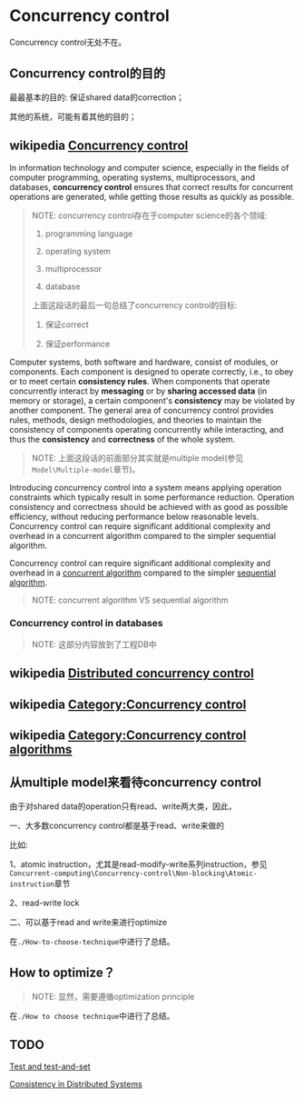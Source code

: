 # Concurrency control

Concurrency control无处不在。

## Concurrency control的目的

最最基本的目的: 保证shared data的correction；

其他的系统，可能有着其他的目的；



## wikipedia [Concurrency control](https://en.wikipedia.org/wiki/Concurrency_control)

In information technology and computer science, especially in the fields of computer programming, operating systems, multiprocessors, and databases, **concurrency control** ensures that correct results for concurrent operations are generated, while getting those results as quickly as possible.

> NOTE: concurrency control存在于computer science的各个领域:
>
> 1) programming language
>
> 2) operating system
>
> 3) multiprocessor
>
> 4) database
>
> 上面这段话的最后一句总结了concurrency control的目标:
>
> 1) 保证correct
>
> 2) 保证performance



Computer systems, both software and hardware, consist of modules, or components. Each component is designed to operate correctly, i.e., to obey or to meet certain **consistency rules**. When components that operate concurrently interact by **messaging** or by **sharing accessed data** (in memory or storage), a certain component's **consistency** may be violated by another component. The general area of concurrency control provides rules, methods, design methodologies, and theories to maintain the consistency of components operating concurrently while interacting, and thus the **consistency** and **correctness** of the whole system. 

> NOTE: 上面这段话的前面部分其实就是multiple model(参见`Model\Multiple-model`章节)。

Introducing concurrency control into a system means applying operation constraints which typically result in some performance reduction. Operation consistency and correctness should be achieved with as good as possible efficiency, without reducing performance below reasonable levels. Concurrency control can require significant additional complexity and overhead in a concurrent algorithm compared to the simpler sequential algorithm.

Concurrency control can require significant additional complexity and overhead in a [concurrent algorithm](https://en.wikipedia.org/wiki/Concurrent_algorithm) compared to the simpler [sequential algorithm](https://en.wikipedia.org/wiki/Sequential_algorithm).

> NOTE: concurrent algorithm VS sequential algorithm

### Concurrency control in databases

> NOTE: 这部分内容放到了工程DB中



## wikipedia [Distributed concurrency control](https://en.wikipedia.org/wiki/Distributed_concurrency_control)





## wikipedia [Category:Concurrency control](https://en.wikipedia.org/wiki/Category:Concurrency_control)



## wikipedia [Category:Concurrency control algorithms](https://en.wikipedia.org/wiki/Category:Concurrency_control_algorithms)



## 从multiple model来看待concurrency control

由于对shared data的operation只有read、write两大类，因此，

一、大多数concurrency control都是基于read、write来做的

比如:

1、atomic instruction，尤其是read-modify-write系列instruction，参见`Concurrent-computing\Concurrency-control\Non-blocking\Atomic-instruction`章节

2、read-write lock

二、可以基于read and write来进行optimize

在`./How-to-choose-technique`中进行了总结。

## How to optimize？

> NOTE: 显然，需要遵循optimization principle

在`./How to choose technique`中进行了总结。



## TODO



[Test and test-and-set](https://en.wikipedia.org/wiki/Test_and_test-and-set)

[Consistency in Distributed Systems](https://www.microsoft.com/en-us/research/wp-content/uploads/2016/06/printversion.pdf)

